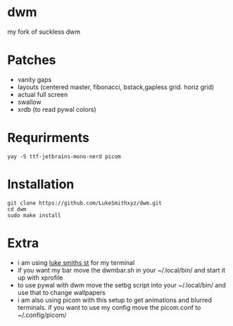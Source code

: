 # dwm
my fork of suckless dwm

# Patches
- vanity gaps
- layouts (centered master, fibonacci, bstack,gapless grid. horiz grid)
- actual full screen
- swallow
- xrdb (to read pywal colors)

# Requrirments

```
yay -S ttf-jetbrains-mono-nerd picom 
```

# Installation

```
git clone https://github.com/LukeSmithxyz/dwm.git
cd dwm
sudo make install
```

# Extra

- i am using [luke smiths st](https://github.com/LukeSmithxyz/st) for my terminal
- if you want my bar move the dwmbar.sh in your ~/.local/bin/ and start it up with xprofile
- to use pywal with dwm move the setbg script into your ~/.local/bin/ and use that to change wallpapers
- i am also using picom with this setup to get animations and blurred terminals. if you want to use my config move the picom.conf to ~/.config/picom/
